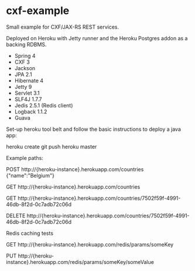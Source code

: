 cxf-example
===========

Small example for CXF/JAX-RS REST services. 

Deployed on Heroku with Jetty runner and the Heroku Postgres addon as a backing RDBMS.

- Spring 4
- CXF 3
- Jackson
- JPA 2.1
- Hibernate 4
- Jetty 9
- Servlet 3.1
- SLF4J 1.7.7
- Jedis 2.5.1 (Redis client)
- Logback 1.1.2
- Guava

Set-up heroku tool belt and follow the basic instructions to deploy a java app:

heroku create
git push heroku master

Example paths:

POST http://{heroku-instance}.herokuapp.com/countries
{"name":"Belgium"}

GET http://{heroku-instance}.herokuapp.com/countries

GET http://{heroku-instance}.herokuapp.com/countries/7502f59f-4991-46db-8f2d-0c7adb72c06d

DELETE http://{heroku-instance}.herokuapp.com/countries/7502f59f-4991-46db-8f2d-0c7adb72c06d

Redis caching tests

GET http://{heroku-instance}.herokuapp.com/redis/params/someKey

PUT http://{heroku-instance}.herokuapp.com/redis/params/someKey/someValue
